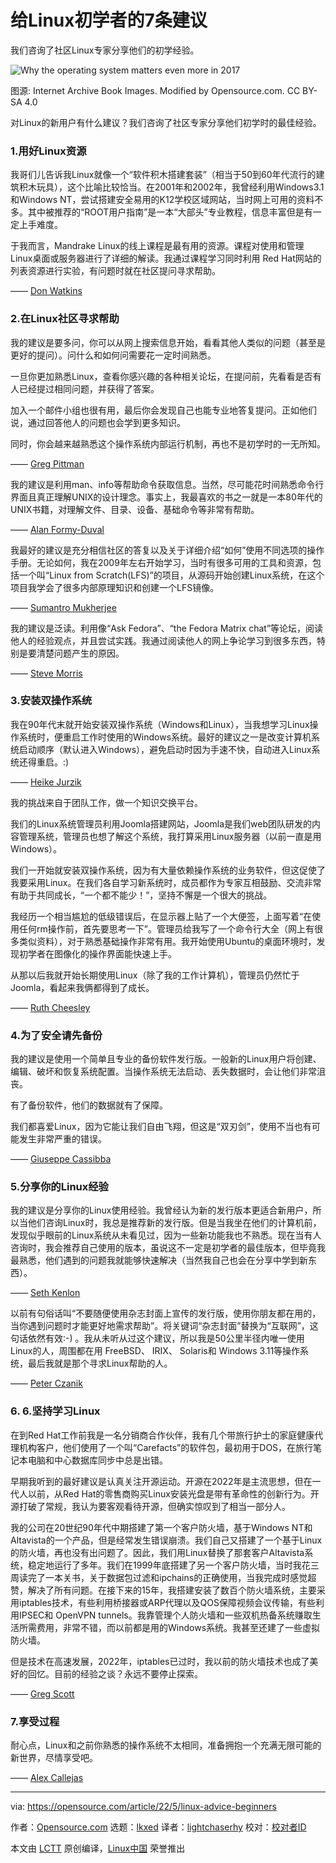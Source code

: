 [#]: subject: "7 pieces of Linux advice for beginners"
[#]: via: "https://opensource.com/article/22/5/linux-advice-beginners"
[#]: author: "Opensource.com https://opensource.com/users/admin"
[#]: collector: "lkxed"
[#]: translator: "lightchaserhy"
[#]: reviewer: " "
[#]: publisher: " "
[#]: url: " "

给Linux初学者的7条建议
======
我们咨询了社区Linux专家分享他们的初学经验。

![Why the operating system matters even more in 2017][1]

图源: Internet Archive Book Images. Modified by Opensource.com. CC BY-SA 4.0

对Linux的新用户有什么建议？我们咨询了社区专家分享他们初学时的最佳经验。

### 1.用好Linux资源

我哥们儿告诉我Linux就像一个“软件积木搭建套装”（相当于50到60年代流行的建筑积木玩具），这个比喻比较恰当。在2001年和2002年，我曾经利用Windows3.1 和Windows NT，尝试搭建安全易用的K12学校区域网站，当时网上可用的资料不多。其中被推荐的“ROOT用户指南”是一本“大部头”专业教程，信息丰富但是有一定上手难度。

于我而言，Mandrake Linux的线上课程是最有用的资源。课程对使用和管理Linux桌面或服务器进行了详细的解读。我通过课程学习同时利用 Red Hat网站的列表资源进行实验，有问题时就在社区提问寻求帮助。

—— [Don Watkins][2]

### 2.在Linux社区寻求帮助

我的建议是要多问，你可以从网上搜索信息开始，看看其他人类似的问题（甚至是更好的提问）。问什么和如何问需要花一定时间熟悉。

一旦你更加熟悉Linux，查看你感兴趣的各种相关论坛，在提问前，先看看是否有人已经提过相同问题，并获得了答案。
    
加入一个邮件小组也很有用，最后你会发现自己也能专业地答复提问。正如他们说，通过回答他人的问题也会学到更多知识。
    
同时，你会越来越熟悉这个操作系统内部运行机制，再也不是初学时的一无所知。

—— [Greg Pittman][3]

我的建议是利用man、info等帮助命令获取信息。当然，尽可能花时间熟悉命令行界面且真正理解UNIX的设计理念。事实上，我最喜欢的书之一就是一本80年代的UNIX书籍，对理解文件、目录、设备、基础命令等非常有帮助。

—— [Alan Formy-Duval][4]

我最好的建议是充分相信社区的答复以及关于详细介绍“如何”使用不同选项的操作手册。无论如何，我在2009年左右开始学习，当时有很多可用的工具和资源，包括一个叫“Linux from Scratch(LFS)”的项目，从源码开始创建Linux系统，在这个项目我学会了很多内部原理知识和创建一个LFS镜像。

—— [Sumantro Mukherjee][6]

我的建议是泛读。利用像“Ask Fedora”、“the Fedora Matrix chat”等论坛，阅读他人的经验观点，并且尝试实践。我通过阅读他人的网上争论学习到很多东西，特别是要清楚问题产生的原因。

—— [Steve Morris][8]

### 3.安装双操作系统

我在90年代末就开始安装双操作系统（Windows和Linux），当我想学习Linux操作系统时，便重启工作时使用的Windows系统。最好的建议之一是改变计算机系统启动顺序（默认进入Windows），避免启动时因为手速不快，自动进入Linux系统还得重启。:)

—— [Heike Jurzik][9]

我的挑战来自于团队工作，做一个知识交换平台。

我们的Linux系统管理员利用Joomla搭建网站，Joomla是我们web团队研发的内容管理系统，管理员也想了解这个系统，我打算采用Linux服务器（以前一直是用Windows）。

我们一开始就安装双操作系统，因为有大量依赖操作系统的业务软件，但这促使了我要采用Linux。在我们各自学习新系统时，成员都作为专家互相鼓励、交流非常有助于共同成长，“一个都不能少！”，坚持不懈是一个很大的挑战。

我经历一个相当尴尬的低级错误后，在显示器上贴了一个大便签，上面写着“在使用任何rm操作前，首先要思考一下”。管理员给我写了一个命令行大全（网上有很多类似资料），对于熟悉基础操作非常有用。我开始使用Ubuntu的桌面环境时，发现初学者在图像化的操作界面能快速上手。

从那以后我就开始长期使用Linux（除了我的工作计算机），管理员仍然忙于 Joomla，看起来我俩都得到了成长。

—— [Ruth Cheesley][12]

### 4.为了安全请先备份

我的建议是使用一个简单且专业的备份软件发行版。一般新的Linux用户将创建、编辑、破坏和恢复系统配置。当操作系统无法启动、丢失数据时，会让他们非常沮丧。

有了备份软件，他们的数据就有了保障。

我们都喜爱Linux，因为它能让我们自由飞翔，但这是“双刃剑”，使用不当也有可能发生非常严重的错误。

—— [Giuseppe Cassibba][13]

### 5.分享你的Linux经验

我的建议是分享你的Linux使用经验。我曾经认为新的发行版本更适合新用户，所以当他们咨询Linux时，我总是推荐新的发行版。但是当我坐在他们的计算机前，发现似乎眼前的Linux系统从未看见过，因为一些新功能我也不熟悉。现在当有人咨询时，我会推荐自己使用的版本，虽说这不一定是初学者的最佳版本，但毕竟我最熟悉，他们遇到的问题我就能够快速解决（当然我自己也会在分享中学到新东西）。

—— [Seth Kenlon][14]

以前有句俗话叫“不要随便使用杂志封面上宣传的发行版，使用你朋友都在用的，当你遇到问题时才能更好地需求帮助”。将关键词“杂志封面”替换为“互联网”，这句话依然有效:-) 。我从未听从过这个建议，所以我是50公里半径内唯一使用Linux的人，周围都在用 FreeBSD、 IRIX、 Solaris和 Windows 3.11等操作系统，最后我就是那个寻求Linux帮助的人。

—— [Peter Czanik][15]

### 6. 6.坚持学习Linux

在到Red Hat工作前我是一名分销商合作伙伴，我有几个带旅行护士的家庭健康代理机构客户，他们使用了一个叫“Carefacts”的软件包，最初用于DOS，在旅行笔记本电脑和中心数据库同步中总是出错。

早期我听到的最好建议是认真关注开源运动。开源在2022年是主流思想，但在一代人以前，从Red Hat的零售商购买Linux安装光盘是带有革命性的创新行为。开源打破了常规，我认为要客观看待开源，但确实惊叹到了相当一部分人。

我的公司在20世纪90年代中期搭建了第一个客户防火墙，基于Windows NT和Altavista的一个产品，但是经常发生错误崩溃。我们自己又搭建了一个基于Linux的防火墙，再也没有出问题了。因此，我们用Linux替换了那套客户Altavista系统，稳定地运行了多年。我们在1999年底搭建了另一个客户防火墙，当时我花三周读完了一本关书，关于数据包过滤和ipchains的正确使用，当我完成时感觉超赞，解决了所有问题。在接下来的15年，我搭建安装了数百个防火墙系统，主要采用iptables技术，有些利用桥接器或ARP代理以及QOS保障视频会议传输，有些利用IPSEC和 OpenVPN tunnels。我靠管理个人防火墙和一些双机热备系统赚取生活所需费用，非常不错，而以前都是用的Windows系统。我甚至还建了一些虚拟防火墙。

但是技术在高速发展，2022年，iptables已过时，我以前的防火墙技术也成了美好的回忆。目前的经验之谈？永远不要停止探索。

—— [Greg Scott][19]

### 7.享受过程

耐心点，Linux和之前你熟悉的操作系统不太相同，准备拥抱一个充满无限可能的新世界，尽情享受吧。

—— [Alex Callejas][20]

--------------------------------------------------------------------------------

via: https://opensource.com/article/22/5/linux-advice-beginners

作者：[Opensource.com][a]
选题：[lkxed][b]
译者：[lightchaserhy](https://github.com/lightchaserhy)
校对：[校对者ID](https://github.com/校对者ID)

本文由 [LCTT](https://github.com/LCTT/TranslateProject) 原创编译，[Linux中国](https://linux.cn/) 荣誉推出

[a]: https://opensource.com/users/admin
[b]: https://github.com/lkxed
[1]: https://opensource.com/sites/default/files/lead-images/yearbook-haff-rx-linux-file-lead_0.png
[2]: https://opensource.com/users/don-watkins
[3]: https://opensource.com/users/greg-p
[4]: https://opensource.com/users/alanfdoss
[5]: https://linuxfromscratch.org/
[6]: https://opensource.com/users/sumantro
[7]: https://ask.fedoraproject.org
[8]: https://opensource.com/users/smorris12
[9]: https://opensource.com/users/hej
[10]: https://opensource.com/downloads/linux-common-commands-cheat-sheet
[11]: https://opensource.com/article/22/2/why-i-love-linux-kde
[12]: https://opensource.com/users/rcheesley
[13]: https://opensource.com/users/peppe8o
[14]: https://opensource.com/users/seth
[15]: https://opensource.com/users/czanik
[16]: https://www.redhat.com/sysadmin/run-your-own-vpn-libreswan
[17]: https://opensource.com/article/21/8/openvpn-server-linux
[18]: https://opensource.com/article/19/7/make-linux-stronger-firewalls
[19]: https://opensource.com/users/greg-scott
[20]: https://opensource.com/users/darkaxl
